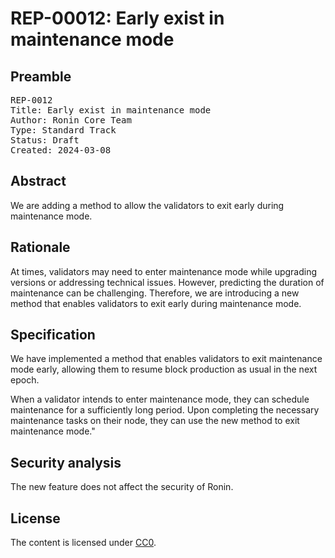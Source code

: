 # REP-00012: Early exist in maintenance mode

## Preamble
<pre>
REP-0012
Title: Early exist in maintenance mode
Author: Ronin Core Team
Type: Standard Track
Status: Draft
Created: 2024-03-08
</pre>

## Abstract

We are adding a method to allow the validators to exit early during maintenance mode.

## Rationale

At times, validators may need to enter maintenance mode while upgrading versions or addressing technical issues. However, predicting the duration of maintenance can be challenging. Therefore, we are introducing a new method that enables validators to exit early during maintenance mode.

## Specification

We have implemented a method that enables validators to exit maintenance mode early, allowing them to resume block production as usual in the next epoch.

When a validator intends to enter maintenance mode, they can schedule maintenance for a sufficiently long period. Upon completing the necessary maintenance tasks on their node, they can use the new method to exit maintenance mode."


## Security analysis

The new feature does not affect the security of Ronin.

## License

The content is licensed under [CC0](https://creativecommons.org/publicdomain/zero/1.0/).